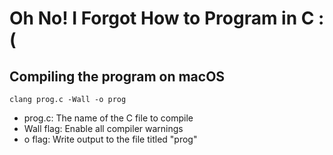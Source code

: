# Oh No! I Forgot How to Program in C :(

## Compiling the program on macOS
`clang prog.c -Wall -o prog`
- prog.c: The name of the C file to compile
- Wall flag: Enable all compiler warnings
- o flag: Write output to the file titled "prog"